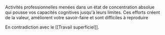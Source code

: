 Activités professionnelles menées dans un état de concentration absolue qui pousse vos capacités cognitives jusqu'à leurs limites. Ces efforts créent de la valeur, améliorent votre savoir-faire et sont difficiles à reproduire

En contradiction avec le [[Travail superficiel]].
